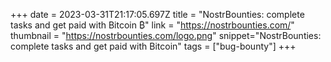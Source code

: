 +++
date = 2023-03-31T21:17:05.697Z
title = "NostrBounties: complete tasks and get paid with Bitcoin ₿"
link = "https://nostrbounties.com/"
thumbnail = "https://nostrbounties.com/logo.png"
snippet="NostrBounties: complete tasks and get paid with Bitcoin"
tags = ["bug-bounty"]
+++
